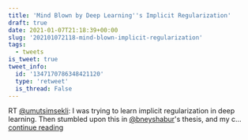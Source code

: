 ```yaml
---
title: 'Mind Blown by Deep Learning''s Implicit Regularization'
draft: true
date: 2021-01-07T21:18:39+00:00
slug: '202101072118-mind-blown-implicit-regularization'
tags:
  - tweets
is_tweet: true
tweet_info:
  id: '1347170786348421120'
  type: 'retweet'
  is_thread: False
---
```




RT [@umutsimsekli](https://x.com/umutsimsekli): I was trying to learn implicit regularization in deep learning. Then stumbled upon this in [@bneyshabur](https://x.com/bneyshabur)'s thesis, and my c… [continue reading](https://x.com/sytelus/status/1347170786348421120)
